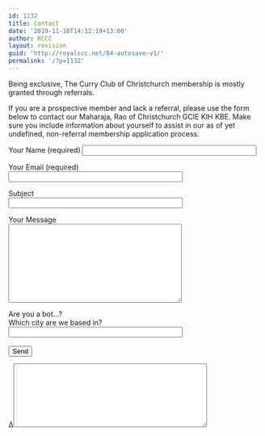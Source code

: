 ```yaml
---
id: 1132
title: Contact
date: '2019-11-18T14:12:19+13:00'
author: RCCC
layout: revision
guid: 'http://royalccc.net/84-autosave-v1/'
permalink: '/?p=1132'
---
```


Being exclusive, The Curry Club of Christchurch membership is mostly granted through referrals.

If you are a prospective member and lack a referral, please use the form below to contact our Maharaja, Rao of Christchurch GCIE KIH KBE. Make sure you include information about yourself to assist in our as of yet undefined, non-referral membership application process.

<div class="wpcf7 no-js" dir="ltr" id="wpcf7-f107-o3" lang="en-US"><div class="screen-reader-response">
</div><form action="/wp-admin/export.php?type=jekyll#wpcf7-f107-o3" aria-label="Contact form" class="wpcf7-form init" data-status="init" method="post" novalidate="novalidate"><div style="display: none;"><input name="_wpcf7" type="hidden" value="107"></input><input name="_wpcf7_version" type="hidden" value="5.9.8"></input><input name="_wpcf7_locale" type="hidden" value="en_US"></input><input name="_wpcf7_unit_tag" type="hidden" value="wpcf7-f107-o3"></input><input name="_wpcf7_container_post" type="hidden" value="0"></input><input name="_wpcf7_posted_data_hash" type="hidden" value=""></input><input name="_wpcf7_recaptcha_response" type="hidden" value=""></input></div><label> Your Name (required)  
<span class="wpcf7-form-control-wrap" data-name="your-name"><input aria-invalid="false" aria-required="true" class="wpcf7-form-control wpcf7-text wpcf7-validates-as-required" maxlength="400" name="your-name" size="40" type="text" value=""></input></span> </label>

<label> Your Email (required)  
<span class="wpcf7-form-control-wrap" data-name="your-email"><input aria-invalid="false" aria-required="true" class="wpcf7-form-control wpcf7-email wpcf7-validates-as-required wpcf7-text wpcf7-validates-as-email" maxlength="400" name="your-email" size="40" type="email" value=""></input></span> </label>

<label> Subject  
<span class="wpcf7-form-control-wrap" data-name="your-subject"><input aria-invalid="false" class="wpcf7-form-control wpcf7-text" maxlength="400" name="your-subject" size="40" type="text" value=""></input></span> </label>

<label> Your Message  
<span class="wpcf7-form-control-wrap" data-name="your-message"><textarea aria-invalid="false" class="wpcf7-form-control wpcf7-textarea" cols="40" maxlength="2000" name="your-message" rows="10"></textarea></span> </label>

<label> Are you a bot...?</label>  
<span class="wpcf7-form-control-wrap" data-name="quiz-203"><label><span class="wpcf7-quiz-label">Which city are we based in?</span> <input aria-invalid="false" aria-required="true" autocomplete="off" class="wpcf7-form-control wpcf7-quiz" name="quiz-203" size="40" type="text"></input></label><input name="_wpcf7_quiz_answer_quiz-203" type="hidden" value="974818c50a550f741648763e15509824"></input></span>  
<span class="wpcf7-form-control-wrap honeypot-360-wrap" id="wpcf7-67caa5ff287ca-wrapper" style="display:none !important; visibility:hidden !important;"><label class="hp-message" for="wpcf7-67caa5ff287ca-field">Please leave this field empty.</label><input autocomplete="new-password" class="wpcf7-form-control wpcf7-text" id="wpcf7-67caa5ff287ca-field" name="honeypot-360" size="40" tabindex="-1" type="text" value=""></input></span>  
<input class="wpcf7-form-control wpcf7-submit has-spinner" type="submit" value="Send"></input>

<label>Δ<textarea cols="45" maxlength="100" name="_wpcf7_ak_hp_textarea" rows="8"></textarea></label><input id="ak_js_3" name="_wpcf7_ak_js" type="hidden" value="173"></input><script>document.getElementById( "ak_js_3" ).setAttribute( "value", ( new Date() ).getTime() );</script>

<div aria-hidden="true" class="wpcf7-response-output"></div></form></div>